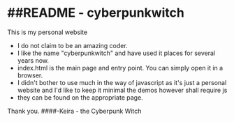 ##README - cyberpunkwitch
======================
This is my personal website
* I do not claim to be an amazing coder. 
* I like the name "cyberpunkwitch" and have used it places for several years now. 
* index.html is the main page and entry point. You can simply open it in a browser.
* I didn't bother to use much in the way of javascript as it's just a personal website and I'd like to keep it minimal
the demos however shall require js
* they can be found on the appropriate page.

Thank you.
####-Keira - the Cyberpunk Witch
